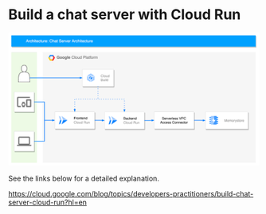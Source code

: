 # Build a chat server with Cloud Run
![img.png](img.png)

See the links below for a detailed explanation.

https://cloud.google.com/blog/topics/developers-practitioners/build-chat-server-cloud-run?hl=en